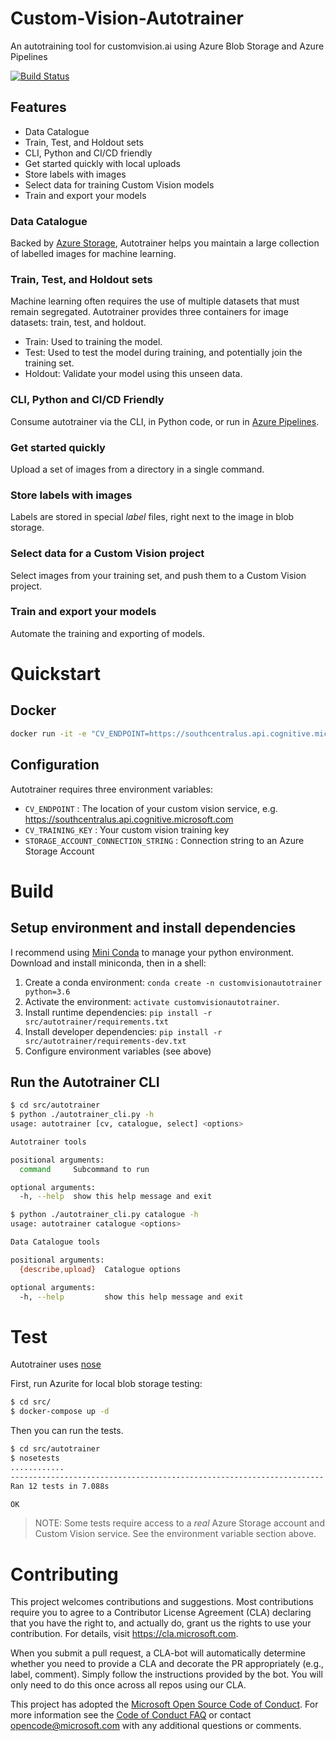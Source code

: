 # Custom-Vision-Autotrainer
An autotraining tool for customvision.ai using Azure Blob Storage and Azure Pipelines

[![Build Status](https://dev.azure.com/aussiedevcrew/Custom-Vision-Autotrainer/_apis/build/status/xtellurian.Custom-Vision-Autotrainer?branchName=master)](https://dev.azure.com/aussiedevcrew/Custom-Vision-Autotrainer/_build/latest?definitionId=6&branchName=master)

## Features

 * Data Catalogue
 * Train, Test, and Holdout sets
 * CLI, Python and CI/CD friendly
 * Get started quickly with local uploads
 * Store labels with images
 * Select data for training Custom Vision models
 * Train and export your models

### Data Catalogue

Backed by [Azure Storage](https://azure.microsoft.com/en-au/services/storage/), Autotrainer helps you maintain a large collection of labelled images for machine learning.

### Train, Test, and Holdout sets

Machine learning often requires the use of multiple datasets that must remain segregated. Autotrainer provides three containers for image datasets: train, test, and holdout.

 * Train: Used to training the model.
 * Test:  Used to test the model during training, and potentially join the training set.
 * Holdout: Validate your model using this unseen data.

### CLI, Python and CI/CD Friendly

Consume autotrainer via the CLI, in Python code, or run in [Azure Pipelines](https://azure.microsoft.com/en-au/services/devops/pipelines/).

### Get started quickly

Upload a set of images from a directory in a single command.

### Store labels with images

Labels are stored in special *label* files, right next to the image in blob storage.

### Select data for a Custom Vision project

Select images from your training set, and push them to a Custom Vision project.

### Train and export your models

Automate the training and exporting of models.

# Quickstart

## Docker

```sh
docker run -it -e "CV_ENDPOINT=https://southcentralus.api.cognitive.microsoft.com" -e "CV_TRAINING_KEY=your_key" -e "STORAGE_ACCOUNT_CONNECTION_STRING=your_connection_string" flanagan89/custom-vision-autotrainer -h
```

## Configuration

Autotrainer requires three environment variables:

 * `CV_ENDPOINT` : The location of your custom vision service, e.g. https://southcentralus.api.cognitive.microsoft.com
 * `CV_TRAINING_KEY` : Your custom vision training key
 * `STORAGE_ACCOUNT_CONNECTION_STRING` : Connection string to an Azure Storage Account

# Build

## Setup environment and install dependencies

I recommend using [Mini Conda](https://conda.io/en/latest/miniconda.html) to manage your python environment. Download and install miniconda, then in a shell:

1. Create a conda environment: `conda create -n customvisionautotrainer python=3.6`
2. Activate the environment: `activate customvisionautotrainer`. 
3. Install runtime dependencies: `pip install -r src/autotrainer/requirements.txt`
4. Install developer dependencies: `pip install -r src/autotrainer/requirements-dev.txt`
5. Configure environment variables (see above) 

## Run the Autotrainer CLI

```sh
$ cd src/autotrainer
$ python ./autotrainer_cli.py -h
usage: autotrainer [cv, catalogue, select] <options>

Autotrainer tools

positional arguments:
  command     Subcommand to run

optional arguments:
  -h, --help  show this help message and exit

$ python ./autotrainer_cli.py catalogue -h
usage: autotrainer catalogue <options>

Data Catalogue tools

positional arguments:
  {describe,upload}  Catalogue options

optional arguments:
  -h, --help         show this help message and exit
```

# Test

Autotrainer uses [nose](https://nose.readthedocs.io/en/latest/)

First, run Azurite for local blob storage testing:

```sh
$ cd src/
$ docker-compose up -d
```

Then you can run the tests.

```sh
$ cd src/autotrainer
$ nosetests
............
----------------------------------------------------------------------
Ran 12 tests in 7.088s

OK
``` 

> NOTE: Some tests require access to a *real* Azure Storage account and Custom Vision service. See the environment variable section above.


# Contributing

This project welcomes contributions and suggestions.  Most contributions require you to agree to a
Contributor License Agreement (CLA) declaring that you have the right to, and actually do, grant us
the rights to use your contribution. For details, visit https://cla.microsoft.com.

When you submit a pull request, a CLA-bot will automatically determine whether you need to provide
a CLA and decorate the PR appropriately (e.g., label, comment). Simply follow the instructions
provided by the bot. You will only need to do this once across all repos using our CLA.

This project has adopted the [Microsoft Open Source Code of Conduct](https://opensource.microsoft.com/codeofconduct/).
For more information see the [Code of Conduct FAQ](https://opensource.microsoft.com/codeofconduct/faq/) or
contact [opencode@microsoft.com](mailto:opencode@microsoft.com) with any additional questions or comments.
